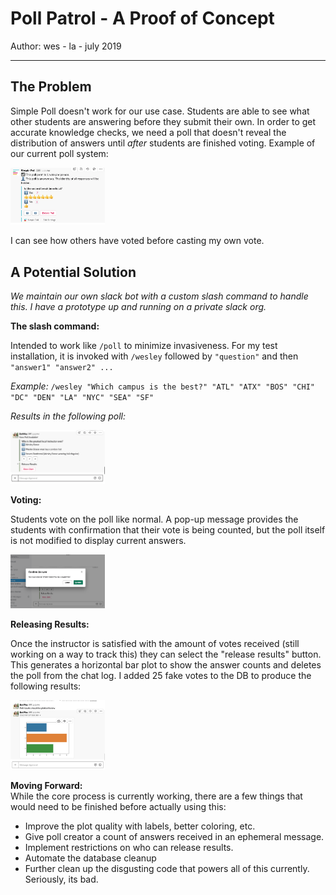 # Poll Patrol - A Proof of Concept
Author: wes - la - july 2019
___

## The Problem
Simple Poll doesn't work for our use case. Students are able to see what other students are answering before they submit their own. In order to get accurate knowledge checks, we need a poll that doesn't reveal the distribution of answers until _after_ students are finished voting. Example of our current poll system:

<img src="assets/sp_bad.png" style="max-width:30%">  

I can see how others have voted before casting my own vote.
<br>

## A Potential Solution

_We maintain our own slack bot with a custom slash command to handle this. I have a prototype up and running on a private slack org._

**The slash command:**  

Intended to work like `/poll` to minimize invasiveness. For my test installation, it is invoked with `/wesley` followed by `"question"` and then `"answer1" "answer2" ...` 

*Example:* `/wesley "Which campus is the best?" "ATL" "ATX" "BOS" "CHI" "DC" "DEN" "LA" "NYC" "SEA" "SF"`

*Results in the following poll:*

<img src="assets/sample_poll.png" style="max-width:30%"> 
<br>  

**Voting:**

Students vote on the poll like normal. A pop-up message provides the students with confirmation that their vote is being counted, but the poll itself is not modified to display current answers. 

<img src="assets/confirm_vote.png" style="max-width:30%"> 
<br>

**Releasing Results:**

Once the instructor is satisfied with the amount of votes received (still working on a way to track this) they can select the "release results" button. This generates a horizontal bar plot to show the answer counts and deletes the poll from the chat log. I added 25 fake votes to the DB to produce the following results:

<img src="assets/results.png" style="max-width:30%"> 
<br>

**Moving Forward:**  
While the core process is currently working, there are a few things that would need to be finished before actually using this:
- Improve the plot quality with labels, better coloring, etc.
- Give poll creator a count of answers received in an ephemeral message.
- Implement restrictions on who can release results.
- Automate the database cleanup
- Further clean up the disgusting code that powers all of this currently. Seriously, its bad. 
